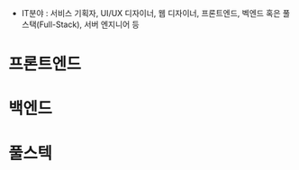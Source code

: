 * IT분야 : 서비스 기획자, UI/UX 디자이너, 웹 디자이너, 프론트엔드, 벡엔드 혹은 풀스택(Full-Stack), 서버 엔지니어 등

# 프론트엔드

# 백엔드

# 풀스텍